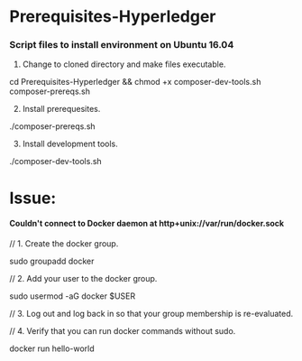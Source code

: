 # Prerequisites-Hyperledger
### Script files to install environment on Ubuntu 16.04

1. Change to cloned directory and make files executable.

cd Prerequisites-Hyperledger && chmod +x composer-dev-tools.sh composer-prereqs.sh

2. Install prerequesites.

./composer-prereqs.sh 

3. Install development tools.

./composer-dev-tools.sh 


# Issue: 

#### Couldn't connect to Docker daemon at http+unix://var/run/docker.sock

// 1. Create the docker group.

sudo groupadd docker 

// 2. Add your user to the docker group.

sudo usermod -aG docker $USER 

// 3. Log out and log back in so that your group membership is re-evaluated.

// 4. Verify that you can run docker commands without sudo.

docker run hello-world 

